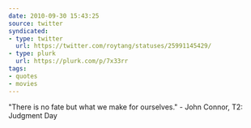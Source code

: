 ```yaml
---
date: 2010-09-30 15:43:25
source: twitter
syndicated:
- type: twitter
  url: https://twitter.com/roytang/statuses/25991145429/
- type: plurk
  url: https://plurk.com/p/7x33rr
tags:
- quotes
- movies
---
```


"There is no fate but what we make for ourselves." - John Connor, T2: Judgment Day